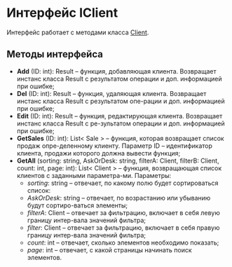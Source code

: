 # Интерфейс IClient

Интерфейс работает с методами класса [Client](../Classes/Client.md).

## Методы интерфейса

- **Add** (ID: int): Result – функция, добавляющая клиента. Возвращает инстанс класса Result с результатом операции и доп. информацией при ошибке;
- **Del** (ID: int): Result – функция, удаляющая клиента. Возвращает инстанс класса Result с результатом опе-рации и доп. информацией при ошибке;
- **Edit** (ID: int): Result – функция, редактирующая клиента. Возвращает инстанс класса Result с ре-зультатом операции и доп. информацией при ошибке;
- **GetSales** (ID: int): List< Sale > – функция, которая возвращает список продаж опре-деленному клиенту. Параметр ID – идентификатор клиента, продажи которого должна вывести функция;
- **GetAll** (sorting: string, AskOrDesk: string, filterA: Client, filterB: Client, count: int, page: int): List< Client > – функция, возвращающая список клиентов с заданными параметра-ми. Параметры: 
    -	*sorting*: string – отвечает, по какому полю будет сортироваться список:
    -	*AskOrDesk*: string – отвечает, по возрастанию или убыванию будут сортиро-ваться элементы;
    -	*filterA*: Client – отвечает за фильтрацию, включает в себя левую границу интер-вала значений фильтра;
    -	*filter*: Client – отвечает за фильтрацию, включает в себя правую границу интер-вала значений фильтра; 
    -	*count*: int – отвечает, сколько элементов необходимо показать;
    -	*page*: int – отвечает, с какой страницы начинать поиск элементов.
